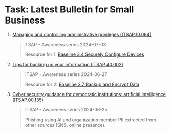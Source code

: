 # Task: Latest Bulletin for Small Business

1. [Managing and controlling administrative privileges (ITSAP.10.094)](https://www.cyber.gc.ca/en/guidance/managing-and-controlling-administrative-privileges-itsap10094)
   > TSAP - Awareness series	2024-07-03
   > 
   > Resource for 1: [Baseline 3.4 Securely Configure Devices](https://www.cyber.gc.ca/en/guidance/baseline-cyber-security-controls-small-and-medium-organizations)
2. [Tips for backing up your information (ITSAP.40.002)](https://www.cyber.gc.ca/en/guidance/tips-backing-your-information-itsap40002)
   > ITSAP - Awareness series	2024-06-27
   >
   > Resource for 2: [Baseline 3.7 Backup and Encrypt Data](https://www.cyber.gc.ca/en/guidance/baseline-cyber-security-controls-small-and-medium-organizations)
   >
3. [Cyber security guidance for democratic institutions: artificial intelligence (ITSAP.00.135)](https://www.cyber.gc.ca/en/guidance/cyber-security-guidance-democratic-institutions-artificial-intelligence-itsap00135)
   > ITSAP - Awareness series	2024-06-25
   >
   > Phishing using AI and organization member PII extracted from other sources (SNS, online presence).
   >   
